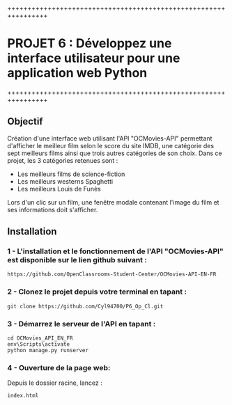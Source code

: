 ++++++++++++++++++++++++++++++++++++++++++++++++++++++++++++++++

# PROJET 6 : Développez une interface utilisateur pour une application web Python

++++++++++++++++++++++++++++++++++++++++++++++++++++++++++++++++

## Objectif

Création d'une interface web utilisant l'API "OCMovies-API" permettant d'afficher le meilleur film selon le score du site IMDB, 
une catégorie des sept meilleurs films ainsi que trois autres catégories de son choix. Dans ce projet, les 3 catégories retenues sont :  

* Les meilleurs films de science-fiction
* Les meilleurs westerns Spaghetti
* Les meilleurs Louis de Funès  
  

Lors d'un clic sur un film, une fenêtre modale contenant l'image du film et ses informations doit s'afficher.  


## Installation


### 1 - L'installation et le fonctionnement de l'API "OCMovies-API" est disponible sur le lien github suivant :
    

    https://github.com/OpenClassrooms-Student-Center/OCMovies-API-EN-FR


### 2 - Clonez le projet depuis votre terminal en tapant :

    git clone https://github.com/Cyl94700/P6_Op_Cl.git

### 3 - Démarrez le serveur de l'API en tapant :

    cd OCMovies_API_EN_FR
    env\Scripts\activate 
    python manage.py runserver

### 4 - Ouverture de la page web:
Depuis le dossier racine, lancez :

    index.html

